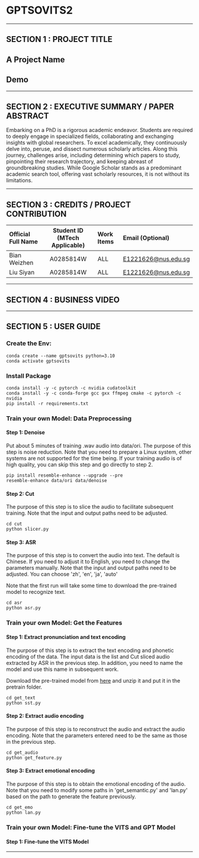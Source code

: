 # GPTSOVITS2

---

## SECTION 1 : PROJECT TITLE
## A Project Name

## Demo


---

## SECTION 2 : EXECUTIVE SUMMARY / PAPER ABSTRACT
Embarking on a PhD is a rigorous academic endeavor. Students are required to deeply engage in specialized fields, collaborating and exchanging insights with global researchers. To excel academically, they continuously delve into, peruse, and dissect numerous scholarly articles. Along this journey, challenges arise, including determining which papers to study, pinpointing their research trajectory, and keeping abreast of groundbreaking studies. While Google Scholar stands as a predominant academic search tool, offering vast scholarly resources, it is not without its limitations.


---

## SECTION 3 : CREDITS / PROJECT CONTRIBUTION

| Official Full Name  | Student ID (MTech Applicable)  | Work Items  | Email (Optional) |
| :------------ |:---------------:| :-----| :-----|
| Bian Weizhen  | A0285814W | ALL| E1221626@nus.edu.sg |
| Liu Siyan     | A0285814W | ALL| E1221626@nus.edu.sg |

---


## SECTION 4 : BUSINESS VIDEO 

---


## SECTION 5 : USER GUIDE

### Create the Env:
```
conda create --name gptsovits python=3.10
conda activate gptsovits
```

### Install Package

```
conda install -y -c pytorch -c nvidia cudatoolkit
conda install -y -c conda-forge gcc gxx ffmpeg cmake -c pytorch -c nvidia
pip install -r requirements.txt
```

### Train your own Model: Data Preprocessing

#### Step 1: Denoise

Put about 5 minutes of training .wav audio into data/ori. The purpose of this step is noise reduction. Note that you need to prepare a Linux system, other systems are not supported for the time being. If your training audio is of high quality, you can skip this step and go directly to step 2.

```
pip install resemble-enhance --upgrade --pre
resemble-enhance data/ori data/denoise
```
#### Step 2: Cut

The purpose of this step is to slice the audio to facilitate subsequent training. Note that the input and output paths need to be adjusted.

```
cd cut
python slicer.py
```

#### Step 3: ASR

The purpose of this step is to convert the audio into text. The default is Chinese. If you need to adjust it to English, you need to change the parameters manually. Note that the input and output paths need to be adjusted. You can choose 'zh', 'en', 'ja', 'auto'

Note that the first run will take some time to download the pre-trained model to recognize text.

```
cd asr
python asr.py
```

### Train your own Model: Get the Features

#### Step 1: Extract pronunciation and text encoding

The purpose of this step is to extract the text encoding and phonetic encoding of the data. The input data is the list and Cut sliced audio extracted by ASR in the previous step. In addition, you need to name the model and use this name in subsequent work.


Download the pre-trained model from [here](https://drive.google.com/file/d/1wTg0rchyW_WhWCrbVSKargXFf2GsllIk/view?usp=drive_link) and unzip it and put it in the pretrain folder.

```
cd get_text
python sst.py
```

#### Step 2: Extract audio encoding

The purpose of this step is to reconstruct the audio and extract the audio encoding. Note that the parameters entered need to be the same as those in the previous step.

```
cd get_audio
python get_feature.py
```

#### Step 3: Extract emotional encoding

The purpose of this step is to obtain the emotional encoding of the audio. Note that you need to modify some paths in 'get_semantic.py' and 'lan.py' based on the path to generate the feature previously.

```
cd get_emo
python lan.py
```

### Train your own Model: Fine-tune the VITS and GPT Model

#### Step 1: Fine-tune the VITS Model

---